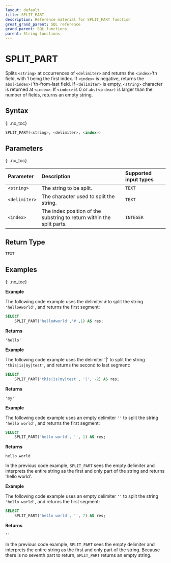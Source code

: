 ```yaml
---
layout: default
title: SPLIT_PART
description: Reference material for SPLIT_PART function
great_grand_parent: SQL reference
grand_parent: SQL functions
parent: String functions
---
```


# SPLIT_PART

Splits `<string>` at occurrences of `<delimiter>` and returns the `<index>`'th field, with 1 being the first index.
If `<index>` is negative, returns the `abs(<index>)`'th-from-last field.
If `<delimiter>` is empty, `<string>` character is returned at `<index>`.
If `<index>` is 0 or `abs(<index>)` is larger than the number of fields, returns an empty string.

## Syntax
{: .no_toc}

```sql
SPLIT_PART(<string>, <delimiter>, <index>)
```

## Parameters 
{: .no_toc}

| Parameter     | Description                                                        | Supported input types |
| :------------ | :----------------------------------------------------------------- | :-------------------- |
| `<string>`    | The string to be split.           | `TEXT`                |
| `<delimiter>` | The character used to split the string. | `TEXT`                |
| `<index>`     | The index position of the substring to return within the split parts.                      | `INTEGER`             |

## Return Type
`TEXT`

## Examples
{: .no_toc}

**Example**

The following code example uses the delimiter `#` to split the string `'hello#world'`, and returns the first segment:

```sql
SELECT
	SPLIT_PART('hello#world','#',1) AS res;
```

**Returns**

`'hello'`

**Example**

The following code example uses the delimiter '|' to split the string `'this|is|my|test'`, and returns the second to last segment:

```sql
SELECT
	SPLIT_PART('this|is|my|test', '|', -2) AS res;
```

**Returns**

`'my'`

**Example**

The following code example uses an empty delimiter `''` to split the string `'hello world'`, and returns the first segment:

```sql
SELECT
	SPLIT_PART('hello world', '', 1) AS res;
```

**Returns**

`hello world`

In the previous code example, `SPLIT_PART` sees the empty delimiter and interprets the entire string as the first and only part of the string and returns 'hello world'.

**Example**

The following code example uses an empty delimiter `''` to split the string `'hello world'`, and returns the first segment:

```sql
SELECT
	SPLIT_PART('hello world', '', 7) AS res;
```

**Returns**

`''`

In the previous code example, `SPLIT_PART` sees the empty delimiter and interprets the entire string as the first and only part of the string. Because there is no seventh part to return, `SPLIT_PART` returns an empty string.